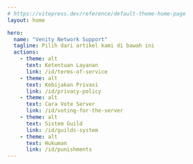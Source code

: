 ```yaml
---
# https://vitepress.dev/reference/default-theme-home-page
layout: home

hero:
  name: "Venity Network Support"
  tagline: Pilih dari artikel kami di bawah ini
  actions:
    - theme: alt
      text: Ketentuan Layanan
      link: /id/terms-of-service
    - theme: alt
      text: Kebijakan Privasi
      link: /id/privacy-policy
    - theme: alt
      text: Cara Vote Server
      link: /id/voting-for-the-server
    - theme: alt
      text: Sistem Guild
      link: /id/guilds-system
    - theme: alt
      text: Hukuman
      link: /id/punishments
---
```


